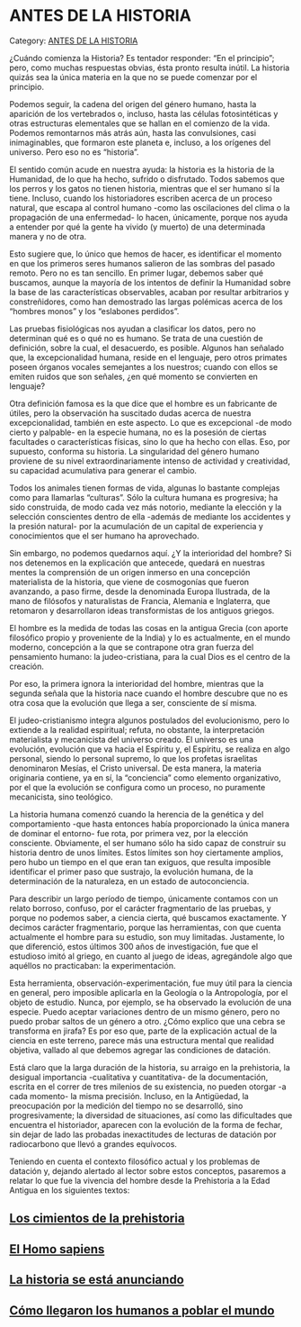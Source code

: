 # ANTES DE LA HISTORIA

Category: [ANTES DE LA HISTORIA](http://descubrircorrientes.com.ar/2012/index.php/2938-historia-desde-el-origen-hasta-1814/antes-de-la-historia)

¿Cuándo comienza la Historia? Es tentador responder: “En el principio”; pero, como muchas respuestas obvias, ésta pronto resulta inútil. La historia quizás sea la única materia en la que no se puede comenzar por el principio.

Podemos seguir, la cadena del origen del género humano, hasta la aparición de los vertebrados o, incluso, hasta las células fotosintéticas y otras estructuras elementales que se hallan en el comienzo de la vida. Podemos remontarnos más atrás aún, hasta las convulsiones, casi inimaginables, que formaron este planeta e, incluso, a los orígenes del universo. Pero eso no es “historia”.

El sentido común acude en nuestra ayuda: la historia es la historia de la Humanidad, de lo que ha hecho, sufrido o disfrutado. Todos sabemos que los perros y los gatos no tienen historia, mientras que el ser humano sí la tiene. Incluso, cuando los historiadores escriben acerca de un proceso natural, que escapa al control humano -como las oscilaciones del clima o la propagación de una enfermedad- lo hacen, únicamente, porque nos ayuda a entender por qué la gente ha vivido (y muerto) de una determinada manera y no de otra.

Esto sugiere que, lo único que hemos de hacer, es identificar el momento en que los primeros seres humanos salieron de las sombras del pasado remoto. Pero no es tan sencillo. En primer lugar, debemos saber qué buscamos, aunque la mayoría de los intentos de definir la Humanidad sobre la base de las características observables, acaban por resultar arbitrarios y constreñidores, como han demostrado las largas polémicas acerca de los “hombres monos” y los “eslabones perdidos”.

Las pruebas fisiológicas nos ayudan a clasificar los datos, pero no determinan qué es o qué no es humano. Se trata de una cuestión de definición, sobre la cual, el desacuerdo, es posible. Algunos han señalado que, la excepcionalidad humana, reside en el lenguaje, pero otros primates poseen órganos vocales semejantes a los nuestros; cuando con ellos se emiten ruidos que son señales, ¿en qué momento se convierten en lenguaje?

Otra definición famosa es la que dice que el hombre es un fabricante de útiles, pero la observación ha suscitado dudas acerca de nuestra excepcionalidad, también en este aspecto. Lo que es excepcional -de modo cierto y palpable- en la especie humana, no es la posesión de ciertas facultades o características físicas, sino lo que ha hecho con ellas. Eso, por supuesto, conforma su historia. La singularidad del género humano proviene de su nivel extraordinariamente intenso de actividad y creatividad, su capacidad acumulativa para generar el cambio.

Todos los animales tienen formas de vida, algunas lo bastante complejas como para llamarlas “culturas”. Sólo la cultura humana es progresiva; ha sido construida, de modo cada vez más notorio, mediante la elección y la selección conscientes dentro de ella -además de mediante los accidentes y la presión natural- por la acumulación de un capital de experiencia y conocimientos que el ser humano ha aprovechado.

Sin embargo, no podemos quedarnos aquí. ¿Y la interioridad del hombre? Si nos detenemos en la explicación que antecede, quedará en nuestras mentes la comprensión de un origen inmerso en una concepción materialista de la historia, que viene de cosmogonías que fueron avanzando, a paso firme, desde la denominada Europa Ilustrada, de la mano de filósofos y naturalistas de Francia, Alemania e Inglaterra, que retomaron y desarrollaron ideas transformistas de los antiguos griegos.

El hombre es la medida de todas las cosas en la antigua Grecia (con aporte filosófico propio y proveniente de la India) y lo es actualmente, en el mundo moderno, concepción a la que se contrapone otra gran fuerza del pensamiento humano: la judeo-cristiana, para la cual Dios es el centro de la creación.

Por eso, la primera ignora la interioridad del hombre, mientras que la segunda señala que la historia nace cuando el hombre descubre que no es otra cosa que la evolución que llega a ser, consciente de sí misma.

El judeo-cristianismo integra algunos postulados del evolucionismo, pero lo extiende a la realidad espiritual; refuta, no obstante, la interpretación materialista y mecanicista del universo creado. El universo es una evolución, evolución que va hacia el Espíritu y, el Espíritu, se realiza en algo personal, siendo lo personal supremo, lo que los profetas israelitas denominaron Mesías, el Cristo universal. De esta manera, la materia originaria contiene, ya en sí, la “conciencia” como elemento organizativo, por el que la evolución se configura como un proceso, no puramente mecanicista, sino teológico.

La historia humana comenzó cuando la herencia de la genética y del comportamiento -que hasta entonces había proporcionado la única manera de dominar el entorno- fue rota, por primera vez, por la elección consciente. Obviamente, el ser humano sólo ha sido capaz de construir su historia dentro de unos límites. Estos límites son hoy ciertamente amplios, pero hubo un tiempo en el que eran tan exiguos, que resulta imposible identificar el primer paso que sustrajo, la evolución humana, de la determinación de la naturaleza, en un estado de autoconciencia.

Para describir un largo período de tiempo, únicamente contamos con un relato borroso, confuso, por el carácter fragmentario de las pruebas, y porque no podemos saber, a ciencia cierta, qué buscamos exactamente. Y decimos carácter fragmentario, porque las herramientas, con que cuenta actualmente el hombre para su estudio, son muy limitadas. Justamente, lo que diferenció, estos últimos 300 años de investigación, fue que el estudioso imitó al griego, en cuanto al juego de ideas, agregándole algo que aquéllos no practicaban: la experimentación.

Esta herramienta, observación-experimentación, fue muy útil para la ciencia en general, pero imposible aplicarla en la Geología o la Antropología, por el objeto de estudio. Nunca, por ejemplo, se ha observado la evolución de una especie. Puedo aceptar variaciones dentro de un mismo género, pero no puedo probar saltos de un género a otro. ¿Cómo explico que una cebra se transforma en jirafa? Es por eso que, parte de la explicación actual de la ciencia en este terreno, parece más una estructura mental que realidad objetiva, vallado al que debemos agregar las condiciones de datación.

Está claro que la larga duración de la historia, su arraigo en la prehistoria, la desigual importancia -cualitativa y cuantitativa- de la documentación, escrita en el correr de tres milenios de su existencia, no pueden otorgar -a cada momento- la misma precisión. Incluso, en la Antigüedad, la preocupación por la medición del tiempo no se desarrolló, sino progresivamente; la diversidad de situaciones, así como las dificultades que encuentra el historiador, aparecen con la evolución de la forma de fechar, sin dejar de lado las probadas inexactitudes de lecturas de datación por radiocarbono que llevó a grandes equívocos.

Teniendo en cuenta el contexto filosófico actual y los problemas de datación y, dejando alertado al lector sobre estos conceptos, pasaremos a relatar lo que fue la vivencia del hombre desde la Prehistoria a la Edad Antigua en los siguientes textos:

## [Los cimientos de la prehistoria](01-Los-cimientos-de-la-historia.md)

## [El Homo sapiens](02-El-Homo-sapiens.md)

## [La historia se está anunciando](03-La-historia-se-está-anunciando.md)

## [Cómo llegaron los humanos a poblar el mundo](04-Cómo-llegaron-los-humanos-a-poblar-el-mundo.md)